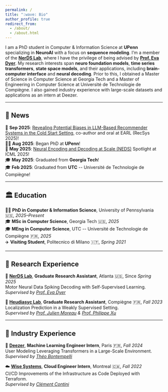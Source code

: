 ```yaml
---
permalink: /
title: ":wave: Bio"
author_profile: true
redirect_from: 
  - /about/
  - /about.html
---
```


I am a PhD student in Computer & Information Science at **UPenn** specializing in **NeuroAI** with a focus on **sequence modeling**. I’m a member of the **[NerDS Lab](https://nerdslab.github.io/about.html)**, where I have the privilege of being advised by **[Prof. Eva Dyer](https://scholar.google.com/citations?user=Sb_jcHcAAAAJ&hl)**. My research interests span **neuro foundation models**, **time series transformers**, **state space models**, and their applications, including **brain-computer interface** and **neural decoding**. Prior to this, I obtained a Master of Science in Computer Science at Georgia Tech and a Master of Engineering in Computer Science at Université de Technologie de Compiègne. I also gained industry experience with large-scale datasets and applications as an intern at Deezer.

---
## :newspaper: News 
:page_facing_up: **Sep 2025**: [Revealing Potential Biases in LLM-Based Recommender Systems in the Cold Start Setting](https://arxiv.org/pdf/2508.20401), co-author and oral at EARL (RecSys 2025)!  
🧑‍🎓 **Aug 2025**: Began PhD at **UPenn**!  
:page_facing_up: **May 2025**: [Neural Encoding and Decoding at Scale (NEDS)](https://arxiv.org/pdf/2504.08201) Spotlight at ICML 2025!  
:mortar_board: **May 2025**: Graduated from **Georgia Tech**!  
:mortar_board: **Feb 2025**: Graduated from **UTC** -- Université de Technologie de Compiègne!

---
## :classical_building: Education
🧑‍🎓 **PhD in Computer & Information Science**, University of Pennsylvania :us:, *2025–Present*  
:mortar_board: **MSc in Computer Science**, Georgia Tech :us:, *2025*  
:mortar_board: **MEng in Computer Science**, UTC -- Université de Technologie de Compiègne :fr:, *2025*  
:airplane: **Visiting Student**, Politecnico di Milano :it:, *Spring 2021*  

---
## :microscope: Research Experience
:brain: **[NerDS Lab](https://dyerlab.gatech.edu/)**, **Graduate Research Assistant**, Atlanta :us:, Since *Spring 2025*  
Motor Neural Data Spiking Decoding with Self-Supervised Learning.  
*Supervised by [Prof. Eva Dyer](https://scholar.google.com/citations?user=Sb_jcHcAAAAJ&hl)*

:round_pushpin: **[Heudiasyc Lab](https://www.hds.utc.fr/en/)**, **Graduate Research Assistant**, Compiègne :fr:, *Fall 2023*  
Localization Prediction in a Weakly Supervised Setting.  
*Supervised by [Prof. Julien Moreau](https://www.hds.utc.fr/~moreajul/dokuwiki/) & [Prof. Philippe Xu](https://perso.ensta-paris.fr/~philippe.xu/)*

---
## :briefcase: Industry Experience
:musical_note: **[Deezer](https://www.deezer.com/)**, **Machine Learning Engineer Intern**, Paris :fr:, *Fall 2024*  
User Modeling Leveraging Transformers in a Large-Scale Environment.  
*Supervised by [Théo Bontempelli](https://scholar.google.com/citations?user=7wlFpDwAAAAJ&hl)*

:cloud: **[Wise Systems](https://www.wisesystems.com/)**, **Cloud Engineer Intern**, Montreal :canada:, *Fall 2022*  
CI/CD Improvements of the Infrastructure as Code Deployed with Terraform.  
*Supervised by [Clément Contini](https://www.linkedin.com/in/clement-contini/?locale=en_US)*
